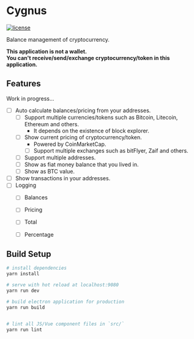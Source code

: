 # Cygnus
[![license](https://img.shields.io/github/license/mika-f/Cygnus.svg?style=flat-square)](./LICENSE)

Balance management of cryptocurrency.

**This application is not a wallet.**  
**You can't receive/send/exchange cryptocurrency/token in this application.**


## Features

Work in progress...

* [ ] Auto calculate balances/pricing from your addresses.
  * [ ] Support multiple currencies/tokens such as Bitcoin, Litecoin, Ethereum and others.
    * It depends on the existence of block explorer.
  * [ ] Show current pricing of cryptocurrency/token.
    * Powered by CoinMarketCap.
    * [ ] Support multiple exchanges such as bitFlyer, Zaif and others.
  * [ ] Support multiple addresses.
  * [ ] Show as fiat money balance that you lived in.
  * [ ] Show as BTC value.
* [ ] Show transactions in your addresses.
* [ ] Logging
  * [ ] Balances
  * [ ] Pricing
  * [ ] Total
  * [ ] Percentage


## Build Setup

``` bash
# install dependencies
yarn install

# serve with hot reload at localhost:9080
yarn run dev

# build electron application for production
yarn run build


# lint all JS/Vue component files in `src/`
yarn run lint

```